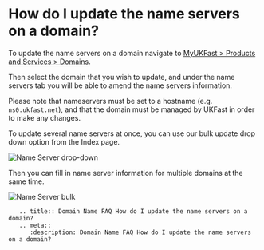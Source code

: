 # How do I update the name servers on a domain?

To update the name servers on a domain navigate to [MyUKFast > Products and Services > Domains](https://portal.ans.co.uk/domains/index.php).

Then select the domain that you wish to update, and under the name servers tab you will be able to amend the name servers information.

Please note that nameservers must be set to a hostname (e.g. `ns0.ukfast.net`), and that the domain must be managed by UKFast in order to make any changes.

To update several name servers at once, you can use our bulk update drop down option from the Index page.

![Name Server drop-down](https://portal.ans.co.uk/images//faq/domains/domaindropdown.png)

Then you can fill in name server information for multiple domains at the same time.

![Name Server bulk](https://portal.ans.co.uk/images/faq/domains/nameserver.png)

```eval_rst
   .. title:: Domain Name FAQ How do I update the name servers on a domain?
   .. meta::
      :description: Domain Name FAQ How do I update the name servers on a domain?
```
